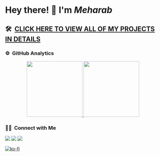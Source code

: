 # **Hey there! 👋 I'm *Meharab***

<!--script src="https://platform.linkedin.com/badges/js/profile.js" async defer type="text/javascript"></script>

<div class="badge-base LI-profile-badge" data-locale="en_US" data-size="medium" data-theme="dark" data-type="VERTICAL" data-vanity="meharab124" data-version="v1">
  <a class="badge-base__link LI-simple-link" href="https://bd.linkedin.com/in/meharab124?trk=profile-badge">Meharab L.</a>
</div>      

<br-->

## 🛠 &nbsp;[CLICK HERE TO VIEW ALL OF MY PROJECTS IN DETAILS](https://meharab.github.io)

### ⚙️ &nbsp;GitHub Analytics

<p align="center">
<a href="https://github.com/meharab">
  <img height="180em" src="https://github-readme-stats-eight-theta.vercel.app/api?username=meharab&show_icons=true&theme=algolia&include_all_commits=true&count_private=true"/>
  <img height="180em" src="https://github-readme-stats-eight-theta.vercel.app/api/top-langs/?username=meharab&layout=compact&langs_count=8&theme=algolia"/>
</a>
</p>

### 🤝🏻 &nbsp;Connect with Me

<p>
<a href="https://www.meharab.github.io"><img src="https://img.shields.io/badge/-Meharab-3423A6?style=flat&logo=Google-Chrome&logoColor=white"/></a>
<a href="https://linkedin.com/in/meharab124"><img src="https://img.shields.io/badge/-Meharab-0077B5?style=flat&logo=Linkedin&logoColor=white"/></a>
<!--a href="mailto:avsingh@umass.edu"><img src="https://img.shields.io/badge/-avsingh@umass.edu-D14836?style=flat&logo=Gmail&logoColor=white"/></a-->
  <a href="https://twitter.com/LatifMeharab"><img src="https://img.shields.io/badge/-Meharab-0077B5?style=flat&logo=Twitter&logoColor=white"/></a>
</p>

[![ko-fi](https://ko-fi.com/img/githubbutton_sm.svg)](https://ko-fi.com/I2I3GTC5K)
